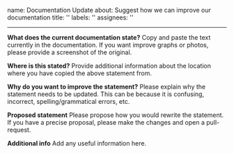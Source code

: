 name: Documentation Update
about: Suggest how we can improve our documentation
title: ''
labels: ''
assignees: ''

---

**What does the current documentation state?**
Copy and paste the text currently in the documentation. If you want improve graphs or photos, please provide a screenshot of the original.

**Where is this stated?**
Provide additional information about the location where you have copied the above statement from.

**Why do you want to improve the statement?**
Please explain why the statement needs to be updated. This can be because it is confusing, incorrect, spelling/grammatical errors, etc.

**Proposed statement**
Please propose how you would rewrite the statement. If you have a precise proposal, please make the changes and open a pull-request.

**Additional info**
Add any useful information here.
